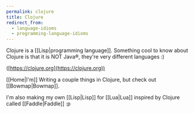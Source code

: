 ```yaml
---
permalink: clojure
title: Clojure
redirect_from:
  - language-idioms
  - programming-language-idioms
---
```

Clojure is a [[Lisp|programming language]]. Something cool to know about Clojure is that it is NOT Java®, they're very different languages :)

([https://clojure.org](https://clojure.org))

[[Home|I'm]] Writing a couple things in Clojure, but check out [[Bowmap|Bowmap]].

I'm also making my own [[Lisp|Lisp]] for [[Lua|Lua]] inspired by Clojure called [[Faddle|Faddle]] :p

